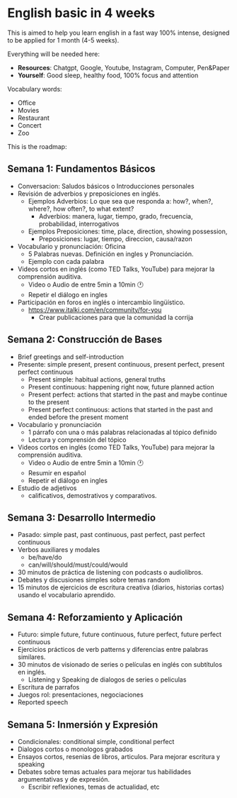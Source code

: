 # English basic in 4 weeks

This is aimed to help you learn english in a fast way 100% intense, designed to be applied for 1 month (4-5 weeks).

Everything will be needed here:
- **Resources**: Chatgpt, Google, Youtube, Instagram, Computer, Pen&Paper
- **Yourself**: Good sleep, healthy food, 100% focus and attention

Vocabulary words:
- Office
- Movies
- Restaurant
- Concert
- Zoo

This is the roadmap:

## Semana 1: Fundamentos Básicos
- Conversacion: Saludos básicos o Introducciones personales
- Revisión de adverbios y preposiciones en inglés.
    - Ejemplos Adverbios: Lo que sea que responda a: how?, when?, where?, how often?, to what extent?
        - Adverbios: manera, lugar, tiempo, grado, frecuencia, probabilidad, interrogativos
    - Ejemplos Preposiciones: time, place, direction, showing possession, 
        - Preposiciones: lugar, tiempo, direccion, causa/razon
- Vocabulario y pronunciación: Oficina
    - 5 Palabras nuevas. Definición en ingles y Pronunciación.
    - Ejemplo con cada palabra
- Videos cortos en inglés (como TED Talks, YouTube) para mejorar la comprensión auditiva.
    - Video o Audio de entre 5min a 10min :clock1:
    - Repetir el diálogo en ingles
- Participación en foros en inglés o intercambio lingüístico.
    - https://www.italki.com/en/community/for-you
        - Crear publicaciones para que la comunidad la corrija
## Semana 2: Construcción de Bases
- Brief greetings and self-introduction
- Presente: simple present, present continuous, present perfect, present perfect continuous
    - Present simple: habitual actions, general truths
    - Present continuous: happening right now, future planned action
    - Present perfect: actions that started in the past and maybe continue to the present
    - Present perfect continuous: actions that started in the past and ended before the present moment
- Vocabulario y pronunciación
    - 1 párrafo con una o más palabras relacionadas al tópico definido
    - Lectura y comprensión del tópico
- Videos cortos en inglés (como TED Talks, YouTube) para mejorar la comprensión auditiva.
    - Video o Audio de entre 5min a 10min :clock1:
    - Resumir en español
    - Repetir el diálogo en ingles
- Estudio de adjetivos
    - calificativos, demostrativos y comparativos.
## Semana 3: Desarrollo Intermedio
- Pasado: simple past, past continuous, past perfect, past perfect continuous
- Verbos auxiliares y modales
    - be/have/do
    - can/will/should/must/could/would
- 30 minutos de práctica de listening con podcasts o audiolibros.
- Debates y discusiones simples sobre temas random
- 15 minutos de ejercicios de escritura creativa (diarios, historias cortas) usando el vocabulario aprendido.
## Semana 4: Reforzamiento y Aplicación
- Futuro: simple future, future continuous, future perfect, future perfect continuous
- Ejercicios prácticos de verb patterns y diferencias entre palabras similares.
- 30 minutos de visionado de series o películas en inglés con subtítulos en inglés.
    - Listening y Speaking de dialogos de series o peliculas
- Escritura de parrafos
- Juegos rol: presentaciones, negociaciones
- Reported speech
## Semana 5: Inmersión y Expresión
- Condicionales: conditional simple, conditional perfect
- Dialogos cortos o monologos grabados
- Ensayos cortos, resenias de libros, articulos. Para mejorar escritura y speaking
- Debates sobre temas actuales para mejorar tus habilidades argumentativas y de expresión.
    - Escribir reflexiones, temas de actualidad, etc
